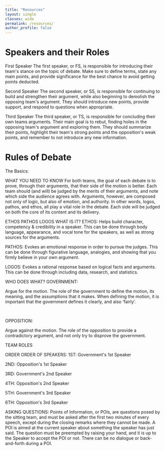 ```yaml
---
title: "Resources"
layout: single
classes: wide
permalink: /resources/
author_profile: false
---
```


# Speakers and their Roles

First Speaker
The first speaker, or FS, is responsible for introducing their team's stance on the topic of debate. Make sure to define terms, state any main points, and provide significance for the best chance to avoid getting points deducted.

Second Speaker
The second speaker, or SS, is responsible for continuing to build and strengthen their argument, while also beginning to demolish the opposing team's argument. They should introduce new points, provide support, and respond to questions when appropriate.

Third Speaker
The third speaker, or TS, is responsible for concluding their own teams arguments. Their main goal is to rebut, finding holes in the opposing team's argument and exploring them. They should summarize their points, highlight their team's strong points and the opposition's weak points, and remember to not introduce any new information.

# Rules of Debate

The Basics:

WHAT YOU NEED TO KNOW
For both teams, the goal of each debate is to prove, through their arguments, that their side of the motion is better. Each team should (and will) be judged by the merits of their arguments, and note which side the audience agrees with. Arguments, however, are composed not only of logic, but also of emotion, and authority. In other words, logos, pathos, and ethos, all play a vital role in the debate. Each side will be judged on both the core of its content and its delivery.

ETHOS
PATHOS
LOGOS
WHAT IS IT?
ETHOS: Helps build character, competency & credibility in a speaker. This can be done through body language, appearance, and vocal tone for the speakers, as well as strong sources for the arguments.

PATHOS: Evokes an emotional response in order to pursue the judges. This can be done through figurative language, analogies, and showing that you firmly believe in your own argument.

LOGOS: Evokes a rational response based on logical facts and arguments. This can be done through including data, research, and statistics.

WHO DOES WHAT?
GOVERNMENT:

Argue for the motion. The role of the government to define the motion, its meaning, and the assumptions that it makes. When defining the motion, it is important that the government defines it clearly, and also ‘fairly’.

​

OPPOSITION:

Argue against the motion. The role of the opposition to provide a contradictory argument, and not only try to disprove the government.

TEAM ROLES

ORDER
ORDER OF SPEAKERS:
1ST: Government's 1st Speaker

2ND: Opposition's 1st Speaker

3RD: Government's 2nd Speaker

4TH: Opposition's 2nd Speaker

5TH: Government's 3rd Speaker

6TH: Opposition's 3rd Speaker

ASKING QUESTIONS:
Points of Information, or POIs, are questions posed by the sitting team, and must be asked after the first two minutes of every speech, except during the closing remarks where they cannot be made. A POI is aimed at the current speaker about something the speaker has just said. The question must be preempted by raising your hand, and it is up to the Speaker to accept the POI or not. There can be no dialogue or back-and-forth during a POI.

